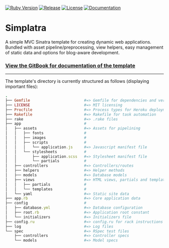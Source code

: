 [![Ruby Version](https://img.shields.io/badge/ruby-~%3E_2.5.0-red.svg)](https://github.com/simplatra/simplatra/blob/master/Gemfile#L2)
[![Release](https://img.shields.io/github/release/simplatra/simplatra.svg)](https://github.com/simplatra/simplatra/releases)
[![License](https://img.shields.io/github/license/simplatra/simplatra.svg)](https://github.com/simplatra/simplatra/blob/master/LICENSE)
[![Documentation](https://img.shields.io/badge/docs-gitbook-blue.svg)](https://simplatra.gitbook.io/simplatra)

# Simplatra

A simple MVC Sinatra template for creating dynamic web applications. Bundled with asset pipeline/preprocessing, view helpers, easy management of static data and options for blog-aware development.

### [View the GitBook for documentation of the template](https://simplatra.gitbook.io/simplatra/)

---

The template's directory is currently structured as follows (displaying important files):

```ruby
.
├── Gemfile                        #=> Gemfile for dependencies and versions
├── LICENSE                        #=> MIT licensing
├── Procfile                       #=> Process types for Heroku deployment
├── Rakefile                       #=> Rakefile for task automation
├── rake                           #=> .rake files
├── app                            #
│   ├── assets                     #=> Assets for pipelining
│   │   ├── fonts                  #
│   │   ├── images                 #
│   │   ├── scripts                #
│   │   │   └── application.js     #=> Javascript manifest file
│   │   └── stylesheets            #
│   │       ├── application.scss   #=> Stylesheet manifest file
│   │       └── partials           #
│   ├── controllers                #=> Controllers/routes
│   ├── helpers                    #=> Helper methods
│   ├── models                     #=> Database models
│   ├── views                      #=> HTML views, partials and templates
│   │   ├── partials               #
│   │   └── templates              #
│   └── yaml                       #=> Static site data
├── app.rb                         #=> Core application data
├── config                         #
│   ├── database.yml               #=> Database configuration
│   ├── root.rb                    #=> Application root constant
│   └── initializers               #=> Initializers file
├── config.ru                      #=> config.ru for rack instructions
├── log                            #=> Log files
└── spec                           #=> RSpec test files
    ├── controllers                #=> Controller specs
    └── models                     #=> Model specs
```
